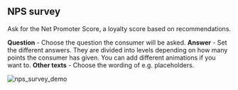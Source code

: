 ## NPS survey

Ask for the Net Promoter Score, a loyalty score based on recommendations.

**Question** - Choose the question the consumer will be asked.
**Answer** - Set the different answers. They are divided into levels depending on how many points the consumer has given. You can add different animations if you want to.
**Other texts** - Choose the wording of e.g. placeholders.

![nps_survey_demo](https://raw.githubusercontent.com/loyjoy/welcome/master/help/processes/process/subprocesses/nps_survey_demo.png)
